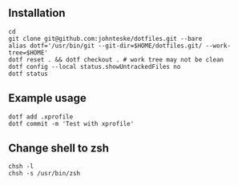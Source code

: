 ## Installation
```
cd
git clone git@github.com:johnteske/dotfiles.git --bare
alias dotf='/usr/bin/git --git-dir=$HOME/dotfiles.git/ --work-tree=$HOME'
dotf reset . && dotf checkout . # work tree may not be clean
dotf config --local status.showUntrackedFiles no
dotf status
```

## Example usage
```
dotf add .xprofile
dotf commit -m 'Test with xprofile'
```

## Change shell to zsh
```
chsh -l
chsh -s /usr/bin/zsh
```
